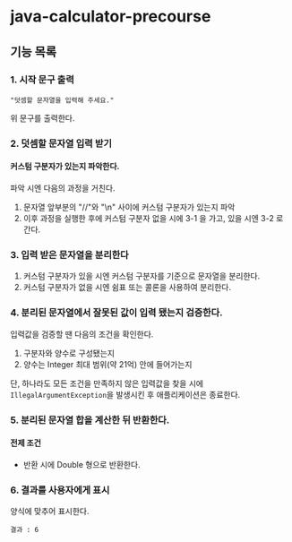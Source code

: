 # java-calculator-precourse
## 기능 목록
### 1. 시작 문구 출력
````
"덧셈할 문자열을 입력해 주세요."
````
위 문구를 출력한다.
### 2. 덧셈할 문자열 입력 받기
#### 커스텀 구분자가 있는지 파악한다.  
파악 시엔 다음의 과정을 거친다.
1. 문자열 앞부분의 "//"와 "\n" 사이에 커스텀 구분자가 있는지 파악
2. 이후 과정을 실행한 후에 커스텀 구분자 없을 시에 3-1 을 가고, 있을 시엔 3-2 로 간다.
### 3. 입력 받은 문자열을 분리한다

1. 커스텀 구분자가 있을 시엔 커스텀 구분자를 기준으로 문자열을 분리한다.
2. 커스텀 구분자가 없을 시엔 쉼표 또는 콜론을 사용하여 분리한다.
### 4. 분리된 문자열에서 잘못된 값이 입력 됐는지 검증한다.
입력값을 검증할 땐 다음의 조건을 확인한다.
1. 구분자와 양수로 구성됐는지
2. 양수는 Integer 최대 범위(약 21억) 안에 들어가는지

단, 하나라도 모든 조건을 만족하지 않은 입력값을 찾을 시에 `IllegalArgumentException`을 발생시킨 후 애플리케이션은 종료한다.  

### 5. 분리된 문자열 합을 계산한 뒤 반환한다.
#### 전제 조건
- 반환 시에 Double 형으로 반환한다.
### 6. 결과를 사용자에게 표시
양식에 맞추어 표시한다.
````
결과 : 6
````
